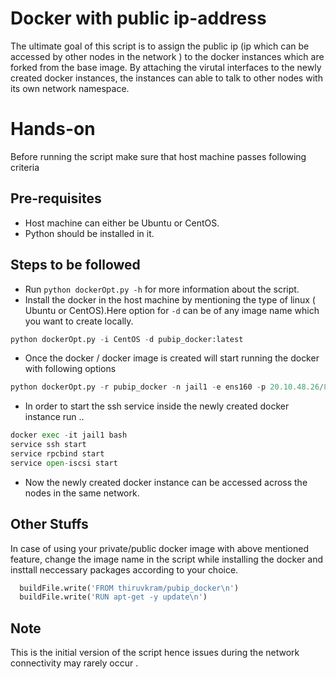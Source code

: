 # Docker with public ip-address

The ultimate goal of this script is to assign the public ip (ip which can be accessed by other nodes in the network ) to the docker instances which are forked from the base image.
By attaching the virutal interfaces to the newly created docker instances, the instances can able to talk to other nodes with its own network namespace.

# Hands-on
Before running the script make sure that host machine passes following criteria

## Pre-requisites
* Host machine can either be Ubuntu or CentOS.
* Python should be installed in it.

## Steps to be followed
* Run ```python dockerOpt.py -h``` for more information about the script.
* Install the docker in the host machine by mentioning the type of linux ( Ubuntu or CentOS).Here option for ```-d``` can be of any image name which you want to create locally.
```Python
python dockerOpt.py -i CentOS -d pubip_docker:latest
```
* Once the docker / docker image is created will start running the docker with following options
```Python
python dockerOpt.py -r pubip_docker -n jail1 -e ens160 -p 20.10.48.26/8 -g 20.10.1.1
```
* In order to start the ssh service inside the newly created docker instance run ..
```Python
docker exec -it jail1 bash
service ssh start
service rpcbind start
service open-iscsi start
```
* Now the newly created docker instance can be accessed across the nodes in the same network.

## Other Stuffs
In case of using your private/public docker image with above mentioned feature, change the image name in the script while installing the docker and insttall neccessary packages according to your choice.
```Python
  buildFile.write('FROM thiruvkram/pubip_docker\n')
  buildFile.write('RUN apt-get -y update\n')
```

## Note
This is the initial version of the script hence issues during the network connectivity may rarely occur .
